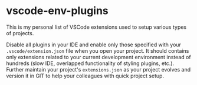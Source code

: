 # vscode-env-plugins

This is my personal list of VSCode extensions used to setup various types of projects.

Disable all plugins in your IDE and enable only those specified with your `.vscode/extension.json` file when you open your project. It should contains only extensions related to your current development environment instead of hundreds (slow IDE, overlapped functionality of styling plugins, etc.). Further maintain your project's `extensions.json` as your project evolves and version it in GIT to help your colleagues with quick project setup.
